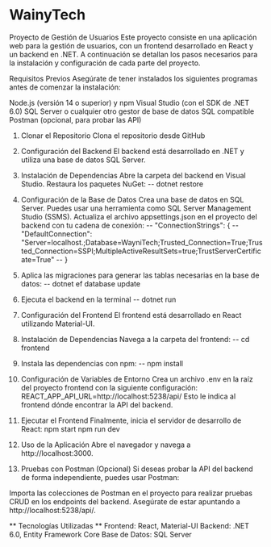 # WainyTech
Proyecto de Gestión de Usuarios
Este proyecto consiste en una aplicación web para la gestión de usuarios, con un frontend desarrollado en React y un backend en .NET. A continuación se detallan los pasos necesarios para la instalación y configuración de cada parte del proyecto.

Requisitos Previos
Asegúrate de tener instalados los siguientes programas antes de comenzar la instalación:

Node.js (versión 14 o superior) y npm
Visual Studio (con el SDK de .NET 6.0)
SQL Server o cualquier otro gestor de base de datos SQL compatible
Postman (opcional, para probar las API)

1. Clonar el Repositorio
Clona el repositorio desde GitHub

2. Configuración del Backend
El backend está desarrollado en .NET y utiliza una base de datos SQL Server.

3. Instalación de Dependencias
Abre la carpeta del backend en Visual Studio.
Restaura los paquetes NuGet:
-- dotnet restore

4. Configuración de la Base de Datos
Crea una base de datos en SQL Server. Puedes usar una herramienta como SQL Server Management Studio (SSMS).
Actualiza el archivo appsettings.json en el proyecto del backend con tu cadena de conexión:
-- "ConnectionStrings": {
--   "DefaultConnection": "Server=localhost.;Database=WayniTech;Trusted_Connection=True;Trusted_Connection=SSPI;MultipleActiveResultSets=true;TrustServerCertificate=True"
-- }

5. Aplica las migraciones para generar las tablas necesarias en la base de datos:
-- dotnet ef database update

6. Ejecuta el backend en la terminal
-- dotnet run

7. Configuración del Frontend
El frontend está desarrollado en React utilizando Material-UI.

8. Instalación de Dependencias
Navega a la carpeta del frontend:
-- cd frontend
9. Instala las dependencias con npm:
-- npm install

10. Configuración de Variables de Entorno
Crea un archivo .env en la raíz del proyecto frontend con la siguiente configuración:
REACT_APP_API_URL=http://localhost:5238/api/
Esto le indica al frontend dónde encontrar la API del backend.

11. Ejecutar el Frontend
Finalmente, inicia el servidor de desarrollo de React:
npm start
npm run dev

12. Uso de la Aplicación
Abre el navegador y navega a http://localhost:3000.

13. Pruebas con Postman (Opcional)
Si deseas probar la API del backend de forma independiente, puedes usar Postman:

Importa las colecciones de Postman en el proyecto para realizar pruebas CRUD en los endpoints del backend.
Asegúrate de estar apuntando a http://localhost:5238/api/.

** Tecnologías Utilizadas **
Frontend: React, Material-UI
Backend: .NET 6.0, Entity Framework Core
Base de Datos: SQL Server



